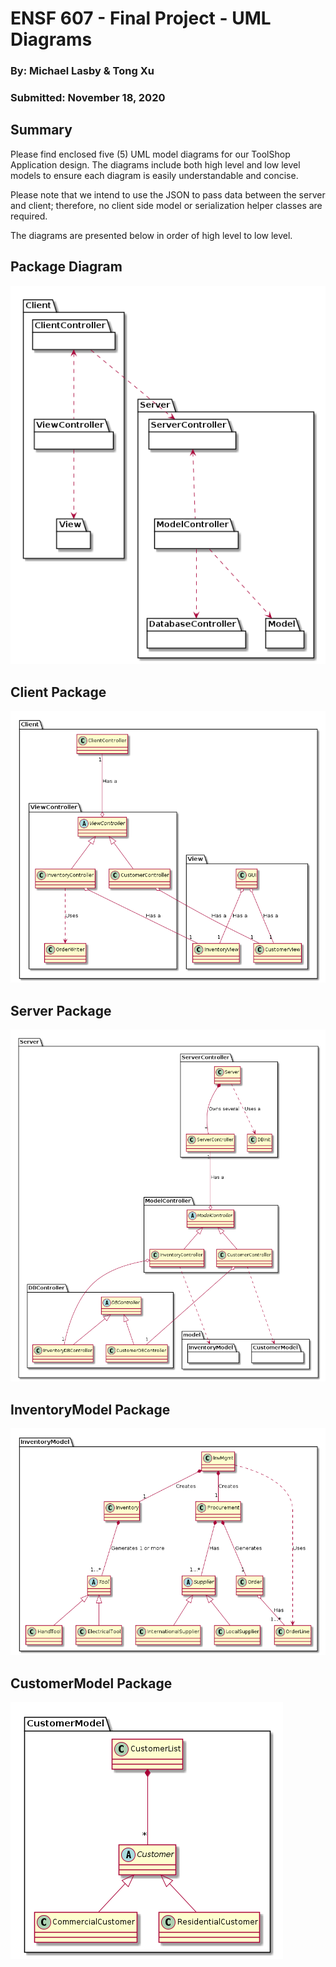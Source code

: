 # ENSF 607 - Final Project - UML Diagrams
### By: Michael Lasby & Tong Xu
### Submitted: November 18, 2020

## Summary
Please find enclosed five (5) UML model diagrams for our ToolShop Application design. The diagrams include both high level and low level models to ensure each diagram is easily understandable and concise. 

Please note that we intend to use the JSON to pass data between the server and client; therefore, no client side model or serialization helper classes are required.

The diagrams are presented below in order of high level to low level. 

## Package Diagram
![Package Diagram](./UML_Models/PackageDiagram.png)
<div style="page-break-after: always;"></div>

## Client Package
![Client Package](./UML_Models/ClientPackage.png)
<div style="page-break-after: always;"></div>

## Server Package
![Server Package](./UML_Models/ServerPackage.png)
<div style="page-break-after: always;"></div>

## InventoryModel Package
![Inventory Model](./UML_Models/InventoryModel.png)
<div style="page-break-after: always;"></div>

## CustomerModel Package
![Customer Model](./UML_Models/CustomerModel.png)
<div style="page-break-after: always;"></div>